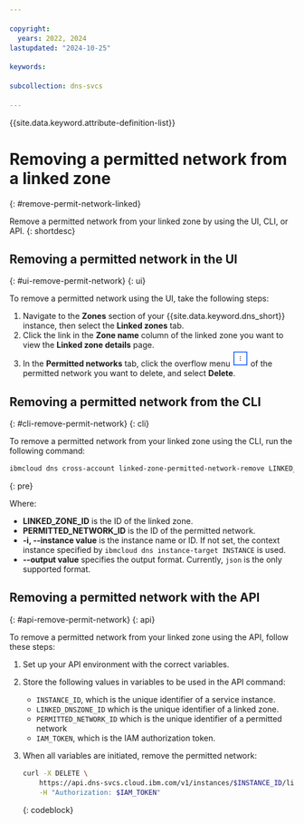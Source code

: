 ```yaml
---

copyright:
  years: 2022, 2024
lastupdated: "2024-10-25"

keywords:

subcollection: dns-svcs

---
```


{{site.data.keyword.attribute-definition-list}}

# Removing a permitted network from a linked zone
{: #remove-permit-network-linked}

Remove a permitted network from your linked zone by using the UI, CLI, or API.
{: shortdesc}

## Removing a permitted network in the UI
{: #ui-remove-permit-network}
{: ui}

To remove a permitted network using the UI, take the following steps:

1. Navigate to the **Zones** section of your {{site.data.keyword.dns_short}} instance, then select the **Linked zones** tab.
1. Click the link in the **Zone name** column of the linked zone you want to view the **Linked zone details** page.
1. In the **Permitted networks** tab, click the overflow menu ![Overflow menu icon](images/overflow-icon.png "Overflow menu icon") of the permitted network you want to delete, and select **Delete**.

## Removing a permitted network from the CLI
{: #cli-remove-permit-network}
{: cli}

To remove a permitted network from your linked zone using the CLI, run the following command:

```sh
ibmcloud dns cross-account linked-zone-permitted-network-remove LINKED_ZONE_ID PERMITTED_NETWORK_ID [-i, --instance INSTANCE] [--output FORMAT]
```
{: pre}

Where:

* **LINKED_ZONE_ID** is the ID of the linked zone.
* **PERMITTED_NETWORK_ID** is the ID of the permitted network.
* **-i, --instance value** is the instance name or ID. If not set, the context instance specified by `ibmcloud dns instance-target INSTANCE` is used.
* **--output value** specifies the output format. Currently, `json` is the only supported format.

## Removing a permitted network with the API
{: #api-remove-permit-network}
{: api}

To remove a permitted network from your linked zone using the API, follow these steps:

1. Set up your API environment with the correct variables.
1. Store the following values in variables to be used in the API command:
    * `INSTANCE_ID`, which is the unique identifier of a service instance.
    * `LINKED_DNSZONE_ID` which is the unique identifier of a linked zone.
    * `PERMITTED_NETWORK_ID` which is the unique identifier of a permitted network
    * `IAM_TOKEN`, which is the IAM authorization token.
1. When all variables are initiated, remove the permitted network:

    ```sh
    curl -X DELETE \
        https://api.dns-svcs.cloud.ibm.com/v1/instances/$INSTANCE_ID/linked_dnszones/$LINKED_DNSZONE_ID/permitted_networks/$PERMITTED_NETWORK_ID \
        -H "Authorization: $IAM_TOKEN"
    ```
    {: codeblock}
